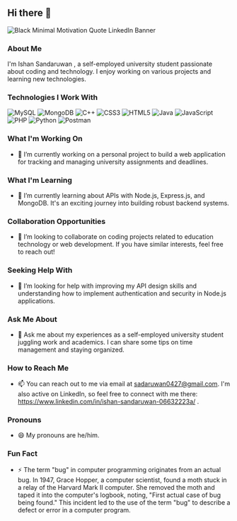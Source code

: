 ## Hi there 👋

![Black Minimal Motivation Quote LinkedIn Banner](https://github.com/Ishan-Sandaruwan/Ishan-Sandaruwan/assets/138509167/72b40f84-86e6-45ff-afad-67038091b394)

### About Me

I'm Ishan Sandaruwan , a self-employed university student passionate about coding and technology. I enjoy working on various projects and learning new technologies.

### Technologies I Work With

![MySQL](https://img.shields.io/badge/mysql-%2300f.svg?style=for-the-badge&logo=mysql&logoColor=white)
![MongoDB](https://img.shields.io/badge/MongoDB-%234ea94b.svg?style=for-the-badge&logo=mongodb&logoColor=white)
![C++](https://img.shields.io/badge/c++-%2300599C.svg?style=for-the-badge&logo=c%2B%2B&logoColor=white)
![CSS3](https://img.shields.io/badge/css3-%231572B6.svg?style=for-the-badge&logo=css3&logoColor=white)
![HTML5](https://img.shields.io/badge/html5-%23E34F26.svg?style=for-the-badge&logo=html5&logoColor=white)
![Java](https://img.shields.io/badge/java-%23ED8B00.svg?style=for-the-badge&logo=openjdk&logoColor=white)
![JavaScript](https://img.shields.io/badge/javascript-%23323330.svg?style=for-the-badge&logo=javascript&logoColor=%23F7DF1E)
![PHP](https://img.shields.io/badge/php-%23777BB4.svg?style=for-the-badge&logo=php&logoColor=white)
![Python](https://img.shields.io/badge/python-3670A0?style=for-the-badge&logo=python&logoColor=ffdd54)
![Postman](https://img.shields.io/badge/Postman-FF6C37?style=for-the-badge&logo=postman&logoColor=white)

### What I'm Working On

- 🔭 I’m currently working on a personal project to build a web application for tracking and managing university assignments and deadlines.

### What I'm Learning

- 🌱 I’m currently learning about APIs with Node.js, Express.js, and MongoDB. It's an exciting journey into building robust backend systems.

### Collaboration Opportunities

- 👯 I’m looking to collaborate on coding projects related to education technology or web development. If you have similar interests, feel free to reach out!

### Seeking Help With

- 🤔 I’m looking for help with improving my API design skills and understanding how to implement authentication and security in Node.js applications.

### Ask Me About

- 💬 Ask me about my experiences as a self-employed university student juggling work and academics. I can share some tips on time management and staying organized.

### How to Reach Me

- 📫 You can reach out to me via email at sadaruwan0427@gmail.com. I'm also active on LinkedIn, so feel free to connect with me there: https://www.linkedin.com/in/ishan-sandaruwan-06632223a/  .

### Pronouns

- 😄 My pronouns are he/him.

### Fun Fact

- ⚡ The term "bug" in computer programming originates from an actual bug. In 1947, Grace Hopper, a computer scientist, found a moth stuck in a relay of the Harvard Mark II computer. She removed the moth and taped it into the computer's logbook, noting, "First actual case of bug being found." This incident led to the use of the term "bug" to describe a defect or error in a computer program.
